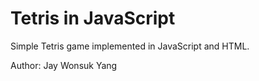 # Tetris in JavaScript

Simple Tetris game implemented in JavaScript and HTML.

Author: Jay Wonsuk Yang
